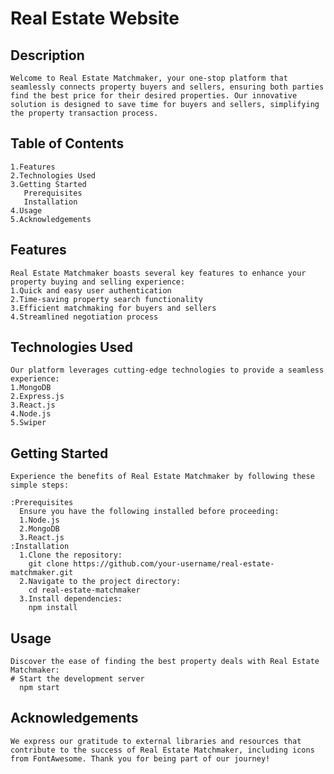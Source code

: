 # Real Estate Website

## Description
    Welcome to Real Estate Matchmaker, your one-stop platform that seamlessly connects property buyers and sellers, ensuring both parties find the best price for their desired properties. Our innovative solution is designed to save time for buyers and sellers, simplifying the property transaction process.
    
## Table of Contents 
    1.Features
    2.Technologies Used
    3.Getting Started
       Prerequisites
       Installation
    4.Usage
    5.Acknowledgements
    
## Features    
    Real Estate Matchmaker boasts several key features to enhance your property buying and selling experience:
    1.Quick and easy user authentication
    2.Time-saving property search functionality
    3.Efficient matchmaking for buyers and sellers
    4.Streamlined negotiation process

## Technologies Used
    Our platform leverages cutting-edge technologies to provide a seamless experience:
    1.MongoDB
    2.Express.js
    3.React.js
    4.Node.js
    5.Swiper

## Getting Started
    Experience the benefits of Real Estate Matchmaker by following these simple steps:

    :Prerequisites
      Ensure you have the following installed before proceeding:
      1.Node.js
      2.MongoDB
      3.React.js
    :Installation
      1.Clone the repository:
        git clone https://github.com/your-username/real-estate-matchmaker.git
      2.Navigate to the project directory:
        cd real-estate-matchmaker
      3.Install dependencies:
        npm install
        
## Usage
    Discover the ease of finding the best property deals with Real Estate Matchmaker:
    # Start the development server
      npm start

## Acknowledgements
    We express our gratitude to external libraries and resources that contribute to the success of Real Estate Matchmaker, including icons from FontAwesome. Thank you for being part of our journey!
